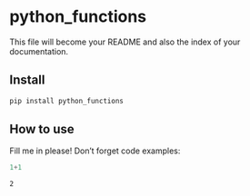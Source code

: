 python_functions
================

<!-- WARNING: THIS FILE WAS AUTOGENERATED! DO NOT EDIT! -->

This file will become your README and also the index of your
documentation.

## Install

``` sh
pip install python_functions
```

## How to use

Fill me in please! Don’t forget code examples:

``` python
1+1
```

    2
